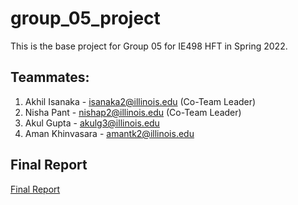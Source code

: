 # group_05_project

This is the base project for Group 05 for IE498 HFT in Spring 2022.

## Teammates:



1. Akhil Isanaka - isanaka2@illinois.edu (Co-Team Leader)
2. Nisha Pant - nishap2@illinois.edu (Co-Team Leader)
3. Akul Gupta - akulg3@illinois.edu
4. Aman Khinvasara - amantk2@illinois.edu

## Final Report
[Final Report](FinalReport.md)
